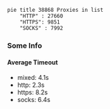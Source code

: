 
```mermaid
pie title 38868 Proxies in list
    "HTTP" : 27660
    "HTTPS": 9851
    "SOCKS" : 7992
```

### Some Info
#### Average Timeout

- mixed: 4.1s
- http: 2.3s
- https: 8.2s
- socks: 6.4s
